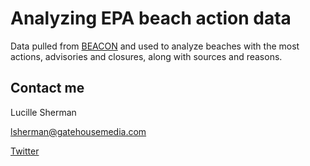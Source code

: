 # Analyzing EPA beach action data

Data pulled from [BEACON](https://watersgeo.epa.gov/BEACON2/reports.html) and used to analyze beaches with the most actions, advisories and closures, along with sources and reasons. 

## Contact me

Lucille Sherman

lsherman@gatehousemedia.com

[Twitter](https://twitter.com/_lucysherman)

